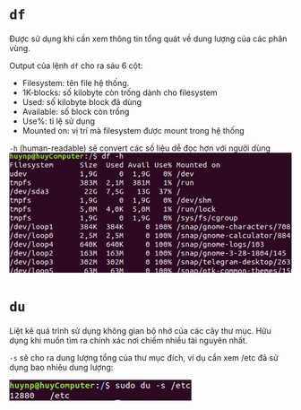 # `df`
Được sử dụng khi cần xem thông tin tổng quát về dung lượng của các phân vùng.

Output của lệnh `df` cho ra sáu 6 cột:
- Filesystem: tên file hệ thống.
- 1K-blocks: số kilobyte còn trống dành cho filesystem
- Used: số kilobyte block đã dùng
- Available: số block còn trống
- Use%: tỉ lệ sử dụng
- Mounted on: vị trí mà filesystem được mount trong hệ thống

`-h` (human-readable) sẽ convert các số liệu dễ đọc hơn với người dùng
![Alt](https://github.com/huynp1999/huynp/blob/master/pic/df1.png)

# `du`
Liệt kê quá trình sử dụng không gian bộ nhớ của các cây thư mục. Hữu dụng khi muốn tìm ra chính xác nơi chiếm nhiều tài nguyên nhất.

`-s` sẽ cho ra dung lượng tổng của  thư mục đích, ví dụ cần xem /etc đã sử dụng bao nhiêu dung lượng:

![Alt](https://github.com/huynp1999/huynp/blob/master/pic/du.png)
